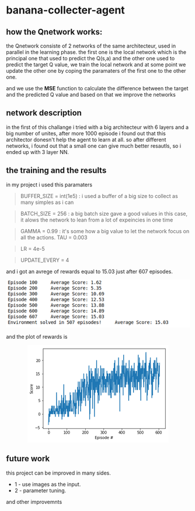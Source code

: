# banana-collecter-agent
 ## how the Qnetwork works:
 the Qnetwork consiste of 2 networks of the same architecteur, used in parallel in the learning phase. the first one is the local network which is the principal one that used to predict the Q(s,a) and the other one used to predict the target Q value, we train the local network and at some point we update the other one by coping the paramaters of the first one to the other one.  

and we use the **MSE** function to calculate the difference between the target and the predicted Q value and based on that we improve the networks

 ## network description <br/>

in the first of this challange i tried with a big architecteur with 6 layers and a big number of unites, after more 1000 episode i found out that this architector donesn't help the agent to learn at all. so after different networks, i found out that a small one can give much better resautls, so i ended up with 3 layer NN.

## the training and the results 
in my project i used this paramaters 
> BUFFER_SIZE = int(1e5)   : i used a buffer of a big size to collect as many simples as i can

> BATCH_SIZE = 256   : a big batch size gave a good values in this case, it alows the network to lean from a lot of expeincies in one time  

> GAMMA = 0.99  : it's some how a big value to let the network focus on all the actions.
> TAU = 0.003              

> LR = 4e-5               

> UPDATE_EVERY = 4 

and i got an avrege of rewards equal to 15.03 just after 607 episodes.

<p align="center">
  <img src="./Images/episodes.png"/>
</p>

and the plot of rewards is 

<p align="center">
  <img src="./Images/plot.png"/>
</p>

## future work
this project can be improved in many sides.
- 1 - use images as the input.
- 2 - parameter tuning.

and other improvemnts 